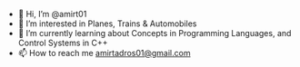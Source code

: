 - 👋 Hi, I’m @amirt01
- 👀 I’m interested in Planes, Trains & Automobiles
- 🌱 I’m currently learning about Concepts in Programming Languages, and Control Systems in C++
- 📫 How to reach me amirtadros01@gmail.com
